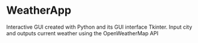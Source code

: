 # WeatherApp
Interactive GUI created with Python and its GUI interface Tkinter. Input city and outputs current weather using the OpenWeatherMap API
